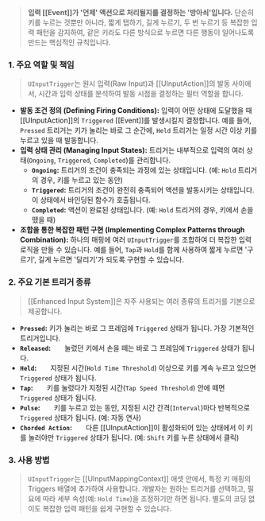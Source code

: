 > **입력 [[Event]]가 '언제' 액션으로 처리될지를 결정하는 '방아쇠'입니다.** 단순히 키를 누르는 것뿐만 아니라, 짧게 탭하기, 길게 누르기, 두 번 누르기 등 복잡한 입력 패턴을 감지하여, 같은 키라도 다른 방식으로 누르면 다른 행동이 일어나도록 만드는 핵심적인 규칙입니다.

### **1. 주요 역할 및 책임**
> `UInputTrigger`는 원시 입력(Raw Input)과 [[UInputAction]]의 발동 사이에서, 시간과 입력 상태를 분석하여 발동 시점을 결정하는 필터 역할을 합니다.
* **발동 조건 정의 (Defining Firing Conditions):** 입력이 어떤 상태에 도달했을 때 [[UInputAction]]의 `Triggered` [[Event]]를 발생시킬지 결정합니다. 예를 들어, `Pressed` 트리거는 키가 눌리는 바로 그 순간에, `Held` 트리거는 일정 시간 이상 키를 누르고 있을 때 발동합니다.
* **입력 상태 관리 (Managing Input States):** 트리거는 내부적으로 입력의 여러 상태(`Ongoing`, `Triggered`, `Completed`)를 관리합니다.
    * **`Ongoing`:** 트리거의 조건이 충족되는 과정에 있는 상태입니다. (예: `Hold` 트리거의 경우, 키를 누르고 있는 동안)
    * **`Triggered`:** 트리거의 조건이 완전히 충족되어 액션을 발동시키는 상태입니다. 이 상태에서 바인딩된 함수가 호출됩니다.
    * **`Completed`:** 액션이 완료된 상태입니다. (예: `Hold` 트리거의 경우, 키에서 손을 뗐을 때)
* **조합을 통한 복잡한 패턴 구현 (Implementing Complex Patterns through Combination):** 하나의 매핑에 여러 `UInputTrigger`를 조합하여 더 복잡한 입력 로직을 만들 수 있습니다. 예를 들어, `Tap`과 `Hold`를 함께 사용하여 짧게 누르면 '구르기', 길게 누르면 '달리기'가 되도록 구현할 수 있습니다.

### **2. 주요 기본 트리거 종류**
> [[Enhanced Input System]]은 자주 사용되는 여러 종류의 트리거를 기본으로 제공합니다.
* **`Pressed`:**
	키가 눌리는 바로 그 프레임에 `Triggered` 상태가 됩니다. 가장 기본적인 트리거입니다.
* **`Released`:**
      눌렀던 키에서 손을 떼는 바로 그 프레임에 `Triggered` 상태가 됩니다.
* **`Held`:**
      지정된 시간(`Hold Time Threshold`) 이상으로 키를 계속 누르고 있으면 `Triggered` 상태가 됩니다.
* **`Tap`:**
      키를 눌렀다가 지정된 시간(`Tap Speed Threshold`) 안에 떼면 `Triggered` 상태가 됩니다.
* **`Pulse`:**
      키를 누르고 있는 동안, 지정된 시간 간격(`Interval`)마다 반복적으로 `Triggered` 상태가 됩니다. (예: 자동 연사)
* **`Chorded Action`:**
      다른 [[UInputAction]]이 활성화되어 있는 상태에서 이 키를 눌러야만 `Triggered` 상태가 됩니다. (예: `Shift` 키를 누른 상태에서 클릭)

### **3. 사용 방법**
> `UInputTrigger`는 [[UInputMappingContext]] 애셋 안에서, 특정 키 매핑의 Triggers 배열에 추가하여 사용합니다. 개발자는 원하는 트리거를 선택하고, 필요에 따라 세부 속성(예: `Hold Time`)을 조정하기만 하면 됩니다. 별도의 코딩 없이도 복잡한 입력 패턴을 쉽게 구현할 수 있습니다.